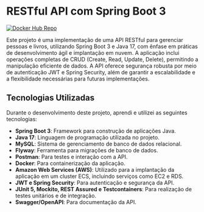 # RESTful API com Spring Boot 3

[![Docker Hub Repo](https://img.shields.io/docker/pulls/rafaelmaiia/rest_with_springboot_erudio.svg)](https://hub.docker.com/repository/docker/rafaelmaiia/rest_with_springboot_erudio)

Este projeto é uma implementação de uma API RESTful para gerenciar pessoas e livros, utilizando Spring Boot 3 e Java 17, com ênfase em práticas de desenvolvimento ágil e implantação em nuvem. A aplicação inclui operações completas de CRUD (Create, Read, Update, Delete), permitindo a manipulação eficiente de dados. A API oferece segurança robusta por meio de autenticação JWT e Spring Security, além de garantir a escalabilidade e a flexibilidade necessárias para futuras implementações.

## Tecnologias Utilizadas

Durante o desenvolvimento deste projeto, aprendi e utilizei as seguintes tecnologias:

- **Spring Boot 3**: Framework para construção de aplicações Java.
- **Java 17**: Linguagem de programação utilizada no projeto.
- **MySQL**: Sistema de gerenciamento de banco de dados relacional.
- **Flyway**: Ferramenta para migrações de banco de dados.
- **Postman**: Para testes e interação com a API.
- **Docker**: Para containerização da aplicação.
- **Amazon Web Services (AWS)**: Utilizado para a implantação da aplicação em um cluster ECS, incluindo serviços como EC2 e RDS.
- **JWT e Spring Security**: Para autenticação e segurança da API.
- **JUnit 5, Mockito, REST Assured e Testcontainers**: Para realização de testes unitários e de integração.
- **Swagger/OpenAPI**: Para documentação da API.
